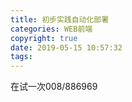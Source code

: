 ```yaml
---
title: 初步实践自动化部署
categories: WEB前端
copyright: true
date: 2019-05-15 10:57:32
tags:
---
```

在试一次008/886969